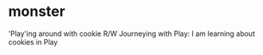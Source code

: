 # monster
'Play'ing around with cookie R/W
Journeying with Play: I am learning about cookies in Play
